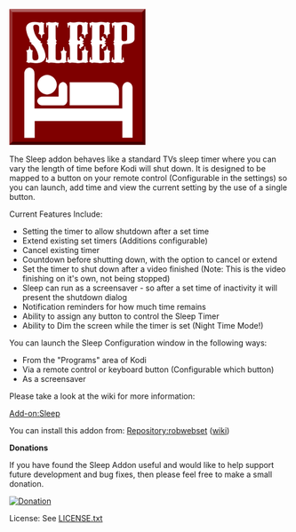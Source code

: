 ![Sleep](icon.png)

The Sleep addon behaves like a standard TVs sleep timer where you can vary the length of time before Kodi will shut down. It is designed to be mapped to a button on your remote control (Configurable in the settings) so you can launch, add time and view the current setting by the use of a single button.

Current Features Include:
* Setting the timer to allow shutdown after a set time
* Extend existing set timers (Additions configurable)
* Cancel existing timer
* Countdown before shutting down, with the option to cancel or extend
* Set the timer to shut down after a video finished (Note: This is the video finishing on it's own, not being stopped)
* Sleep can run as a screensaver - so after a set time of inactivity it will present the shutdown dialog
* Notification reminders for how much time remains
* Ability to assign any button to control the Sleep Timer
* Ability to Dim the screen while the timer is set (Night Time Mode!)

You can launch the Sleep Configuration window in the following ways:
* From the "Programs" area of Kodi
* Via a remote control or keyboard button (Configurable which button)
* As a screensaver

Please take a look at the wiki for more information:

[Add-on:Sleep](http://kodi.wiki/view/Add-on:Sleep)

You can install this addon from: [Repository:robwebset](https://github.com/robwebset/repository.robwebset/blob/master/repos/repository.robwebset/repository.robwebset-1.0.0.zip) ([wiki](http://kodi.wiki/view/Repository:robwebset))

__Donations__

If you have found the Sleep Addon useful and would like to help support future development and bug fixes, then please feel free to make a small donation.

[![Donation](https://www.paypalobjects.com/en_GB/i/btn/btn_donate_SM.gif)](https://www.paypal.com/cgi-bin/webscr?cmd=_s-xclick&hosted_button_id=A988B6L2EAR2A)

License: See [LICENSE.txt](LICENSE.txt)
